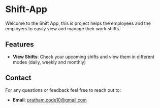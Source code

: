 # Shift-App

Welcome to the Shift App, this is project helps the employees and the employers to easily view and manage their work shifts.
<br>

## Features

- **View Shifts**: Check your upcoming shifts and view them in different modes (daily, weekly and monthly) <br>

## Contact

For any questions or feedback feel free to reach out to: <br>

- **Email**: pratham.code10@gmail.com
